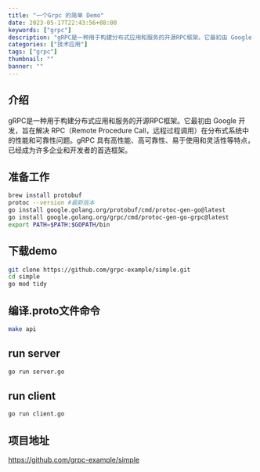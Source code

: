 ```yaml
---
title: "一个Grpc 的简单 Demo"
date: 2023-05-17T22:43:56+08:00
keywords: ["grpc"]
description: "gRPC是一种用于构建分布式应用和服务的开源RPC框架。它最初由 Google 开发，旨在解决 RPC（Remote Procedure Call，远程过程调用）在分布式系统中的性能和可靠性问题。"
categories: ["技术应用"]
tags: ["grpc"]
thumbnail: ""
banner: ""
---
```

## 介绍
gRPC是一种用于构建分布式应用和服务的开源RPC框架。它最初由 Google 开发，旨在解决 RPC（Remote Procedure Call，远程过程调用）在分布式系统中的性能和可靠性问题。gRPC 具有高性能、高可靠性、易于使用和灵活性等特点，已经成为许多企业和开发者的首选框架。
## 准备工作
```bash
brew install protobuf
protoc --version #最新版本
go install google.golang.org/protobuf/cmd/protoc-gen-go@latest
go install google.golang.org/grpc/cmd/protoc-gen-go-grpc@latest
export PATH=$PATH:$GOPATH/bin
```
## 下载demo
```bash
git clone https://github.com/grpc-example/simple.git
cd simple
go mod tidy
```
## 编译.proto文件命令
```bash
make api
```

## run server
```bash
go run server.go
```

## run client
```bash
go run client.go
```

## 项目地址
https://github.com/grpc-example/simple
